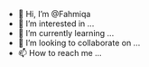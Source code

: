 - 👋 Hi, I’m @Fahmiqa
- 👀 I’m interested in ...
- 🌱 I’m currently learning ...
- 💞️ I’m looking to collaborate on ...
- 📫 How to reach me ...

<!---
Fahmiqa/Fahmiqa is a ✨ special ✨ repository because its `README.md` (this file) appears on your GitHub profile.
You can click the Preview link to take a look at your changes.
--->
